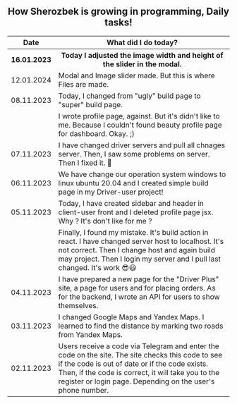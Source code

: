 <!DOCTYPE html>
<html>
  <body>
    <h2 style="text-align: center;">How Sherozbek is growing in programming, Daily tasks!</h2>
    <table width="100%">
      <tr>
        <th>Date</th>
        <th>What did I do today?</th>
      </tr>
      <tr>
        <th>16.01.2023</th>
        <th>Today I adjusted the image width and height of the slider in the modal.</th>
      </tr>
      <tr>
        <td>12.01.2024</td>
        <td>Modal and Image slider made. But this is where Files are made.</td>
      </tr>
      <tr>
        <td>08.11.2023</td>
        <td>Today, I changed  from "ugly" build page to "super" build page. </td>
      </tr>
      </tr>
      <tr>
        <td></td>
        <td>I wrote profile page, against. But it's didn't like to me. Because I couldn't found beauty profile page for dashboard. Okay. ;)</td>
      </tr>
      <tr>
        <td>07.11.2023</td>
        <td>I have changed driver servers and pull all chnages server. Then, I saw some problems on server. Then I fixed it. 🤟</td>
      </tr>
      <tr>
        <td>06.11.2023</td>
        <td>We have change our operation system windows to linux ubuntu 20.04 and I created simple build page in my Driver-user project!</td>
      </tr>
      <tr>
        <td>05.11.2023</td>
        <td>Today, I have created sidebar and header in client-user front and I deleted profile page jsx. Why ? It's don't like for me ?</td>
      </tr>
      <tr>
        <td></td>
        <td>Finally, I found my mistake. It's build action in react. I have changed server host to localhost. It's not correct. Then I change host and again build may project. Then I login my server and I pull last changed. It's work 😎😃</td>
      </tr>
      <tr>
        <td>04.11.2023</td>
        <td>I have prepared a new page for the "Driver Plus" site, a page for users and for placing orders. As for the backend, I wrote an API for users to show themselves.</td>
      </tr>
      <tr>
        <td>03.11.2023</td>
        <td>I changed Google Maps and Yandex Maps. I learned to find the distance by marking two roads from Yandex Maps.</td>
      </tr>
      <tr>
        <td>02.11.2023</td>
        <td>Users receive a code via Telegram and enter the code on the site. The site checks this code to see if the code is out of date or if the code exists. Then, if the code is correct, it will take you to the register or login page. Depending on the user's phone number.</td>
      </tr>
      </tr>
    </table>
  </body>
</html>

